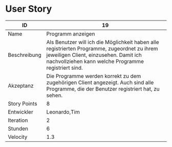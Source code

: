 # User Story

| ID         |19|
|-|-|
|Name        |Programm anzeigen|
|Beschreibung|Als Benutzer will ich die Möglichkeit haben alle registrierten Programme, zugeordnet zu ihrem jeweiligen Client, einzusehen. Damit ich nachvollziehen kann welche Programme registriert sind.|
|Akzeptanz   |Die Programme werden korrekt zu dem zugehörigen Client angezeigt. Auch sind alle Programme, die der Benutzer registriert hat, zu sehen.|
|Story Points|8|
|Entwickler  |Leonardo,Tim|
|Iteration   |2|
|Stunden     |6|
|Velocity    |1.3|
